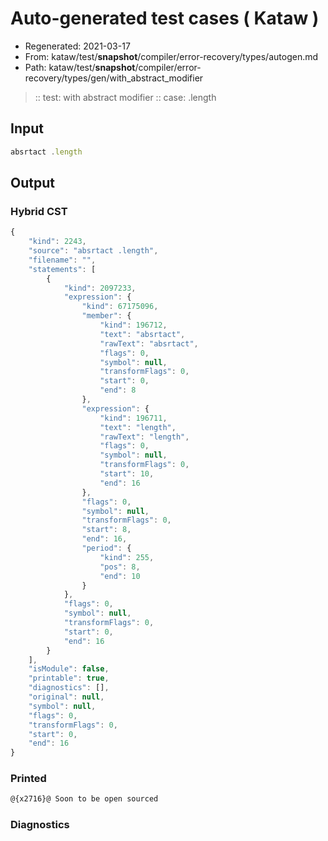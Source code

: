 # Auto-generated test cases ( Kataw )
- Regenerated: 2021-03-17
- From: kataw/test/__snapshot__/compiler/error-recovery/types/autogen.md
- Path: kataw/test/__snapshot__/compiler/error-recovery/types/gen/with_abstract_modifier
> :: test: with abstract modifier
> :: case: .length
## Input

`````js
absrtact .length
`````

## Output

### Hybrid CST

```javascript
{
    "kind": 2243,
    "source": "absrtact .length",
    "filename": "",
    "statements": [
        {
            "kind": 2097233,
            "expression": {
                "kind": 67175096,
                "member": {
                    "kind": 196712,
                    "text": "absrtact",
                    "rawText": "absrtact",
                    "flags": 0,
                    "symbol": null,
                    "transformFlags": 0,
                    "start": 0,
                    "end": 8
                },
                "expression": {
                    "kind": 196711,
                    "text": "length",
                    "rawText": "length",
                    "flags": 0,
                    "symbol": null,
                    "transformFlags": 0,
                    "start": 10,
                    "end": 16
                },
                "flags": 0,
                "symbol": null,
                "transformFlags": 0,
                "start": 8,
                "end": 16,
                "period": {
                    "kind": 255,
                    "pos": 8,
                    "end": 10
                }
            },
            "flags": 0,
            "symbol": null,
            "transformFlags": 0,
            "start": 0,
            "end": 16
        }
    ],
    "isModule": false,
    "printable": true,
    "diagnostics": [],
    "original": null,
    "symbol": null,
    "flags": 0,
    "transformFlags": 0,
    "start": 0,
    "end": 16
}
```

### Printed

```javascript
@{x2716}@ Soon to be open sourced
```

### Diagnostics

```javascript

```

